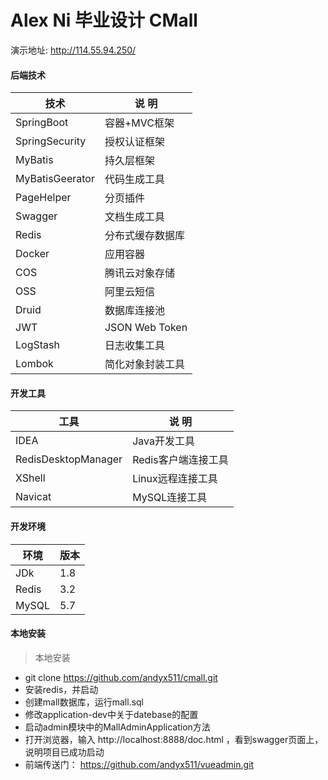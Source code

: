 # Alex Ni 毕业设计 CMall
演示地址: http://114.55.94.250/
#### 后端技术
| 技术         | 说 明         |
|--------------|---------------|
|SpringBoot|容器+MVC框架|
|SpringSecurity|授权认证框架|
|MyBatis|持久层框架|
|MyBatisGeerator|代码生成工具|
|PageHelper|分页插件|
|Swagger|文档生成工具|
|Redis|分布式缓存数据库|
|Docker|应用容器|
|COS|腾讯云对象存储|
|OSS|阿里云短信|
|Druid|数据库连接池|
|JWT|JSON Web Token|
|LogStash|日志收集工具|
|Lombok|简化对象封装工具|
#### 开发工具
| 工具         | 说 明         |
|--------------|---------------|
|IDEA|Java开发工具|
|RedisDesktopManager|Redis客户端连接工具|
|XShell|Linux远程连接工具|
|Navicat|MySQL连接工具|
#### 开发环境
| 环境         | 版本         |
|--------------|---------------|
|JDk|1.8|
|Redis|3.2|
|MySQL|5.7|
#### 本地安装
> 本地安装
  *  git clone  https://github.com/andyx511/cmall.git 
  * 安装redis，并启动
  * 创建mall数据库，运行mall.sql
  * 修改application-dev中关于datebase的配置
  * 启动admin模块中的MallAdminApplication方法
  * 打开浏览器，输入 http://localhost:8888/doc.html ，看到swagger页面上，说明项目已成功启动
  * 前端传送门： https://github.com/andyx511/vueadmin.git 
